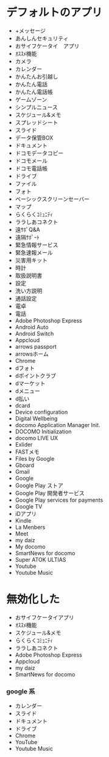# デフォルトのアプリ

- +メッセージ
- あんしんセキュリティ
- おサイフケータイ　アプリ
- ｵｽｽﾒ機能
- カメラ
- カレンダー
- かんたんお引越し
- かんたん電話
- かんたん電話帳
- ゲームゾーン
- シンプルニュース
- スケジュール&メモ
- スプレッドシート
- スライド
- データ保管BOX
- ドキュメント
- ドコモデータコピー
- ドコモメール
- ドコモ電話帳
- ドライブ
- ファイル
- フォト
- ベーシックスクリーンセーバー
- マップ
- らくらくｺﾐｭﾆﾃｨ
- ララしあコネクト
- 遠ｻﾎﾟQ&A
- 遠隔ｻﾎﾟｰﾄ
- 緊急情報サービス
- 緊急速報メール
- 災害用キット
- 時計
- 取扱説明書
- 設定
- 洗い方説明
- 通話設定
- 電卓
- 電話
- Adobe Photoshop Express
- Android Auto
- Android Switch
- Appcloud
- arrows passport
- arrowsホーム
- Chrome
- dフォト
- dポイントクラブ
- dマーケット
- dメニュー
- d払い
- dcard
- Device configuration
- Digital Wellbeing
- docomo Application Manager Init.
- DOCOMO Initialization
- docomo LIVE UX
- Exlider
- FASTメモ
- Files by Google
- Gboard
- Gmail
- Google
- Google Play ストア
- Google Play 開発者サービス
- Google Play services for payments
- Google TV
- iDアプリ
- Kindle
- La Menbers
- Meet
- my daiz
- My docomo
- SmartNews for docomo
- Super ATOK ULTIAS
- Youtube
- Youtube Music

# 無効化した

- おサイフケータイアプリ
- ｵｽｽﾒ機能
- スケジュール&メモ
- らくらくｺﾐｭﾆﾃｨ
- ララしあコネクト
- Adobe Photoshop Express
- Appcloud
- my daiz
- SmartNews for docomo

### google 系
- カレンダー
- スライド
- ドキュメント
- ドライブ
- Chrome
- YouTube
- Youtube Music